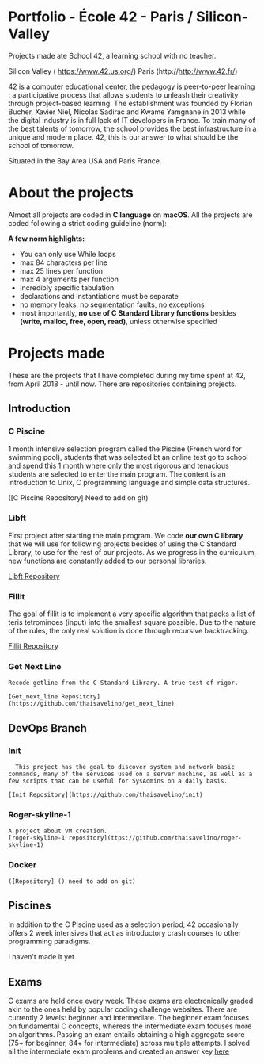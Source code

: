 # Portfolio - École 42 - Paris / Silicon-Valley

Projects made ate School 42, a learning school with no teacher.

Silicon Valley (
https://www.42.us.org/)
Paris (http://http://www.42.fr/)

42 is a computer educational center, the pedagogy is peer-to-peer learning : a participative process that allows students to unleash their creativity through project-based learning. The establishment was founded by Florian Bucher, Xavier Niel, Nicolas Sadirac and Kwame Yamgnane in 2013 while the digital industry is in full lack of IT developers in France. To train many of the best talents of tomorrow, the school provides the best infrastructure in a unique and modern place. 42, this is our answer to what should be the school of tomorrow.

Situated in the Bay Area USA and Paris France.

# About the projects

Almost all projects are coded in **C language** on **macOS**.
All the projects are coded following a strict coding guideline (norm):

**A few norm highlights:**
* You can only use While loops
* max 84 characters per line
* max 25 lines per function
* max 4 arguments per function
* incredibly specific tabulation
* declarations and instantiations must be separate
* no memory leaks, no segmentation faults, no exceptions
* most importantly, **no use of C Standard Library functions** besides **(write, malloc, free, open, read)**, unless otherwise specified

# Projects made

These are the projects that I have completed during my time spent at 42, from April 2018 - until now.
There are repositories containing projects.

## Introduction

### C Piscine
1 month intensive selection program called the Piscine (French word for swimming pool), students that was selected bt an online test go to school and spend this 1 month where only the most rigorous and tenacious students are selected to enter the main program. The content is an introduction to Unix, C programming language and simple data structures.

([C Piscine Repository] Need to add on git)

### Libft
First project after starting the main program. We code **our own C library** that we will use for following projects besides of using the C Standard Library, to use for the rest of our projects. As we progress in the curriculum, new functions are constantly added to our personal libraries.

[Libft Repository](https://github.com/thaisavelino/Libft)

### Fillit
The goal of fillit is to implement a very specific algorithm that packs a list of teris tetrominoes (input) into the smallest square possible. Due to the nature of the rules, the only real solution is done through recursive backtracking.

[Fillit Repository](https://github.com/thaisavelino/fillit)

### Get Next Line
    Recode getline from the C Standard Library. A true test of rigor.

    [Get_next_line Repository](https://github.com/thaisavelino/get_next_line)

## DevOps Branch

  ### Init
      This project has the goal to discover system and network basic commands, many of the services used on a server machine, as well as a few scripts that can be useful for SysAdmins on a daily basis.

    [Init Repository](https://github.com/thaisavelino/init)

  ### Roger-skyline-1

    A project about VM creation.
    [roger-skyline-1 repository](ttps://github.com/thaisavelino/roger-skyline-1)

  ### Docker

    ([Repository] () need to add on git)

## Piscines

In addition to the C Piscine used as a selection period, 42 occasionally offers 2 week intensives that act as introductory crash courses to other programming paradigms.

I haven't made it yet

## Exams

C exams are held once every week. These exams are electronically graded akin to the ones held by popular coding challenge websites. There are currently 2 levels: beginner and intermediate. The beginner exam focuses on fundamental C concepts, whereas the intermediate exam focuses more on algorithms. Passing an exam entails obtaining a high aggregate score (75+ for beginner, 84+ for intermediate) across multiple attempts. I solved all the intermediate exam problems and created an answer key [here](https://github.com/thaisavelino/ExamC-study)

